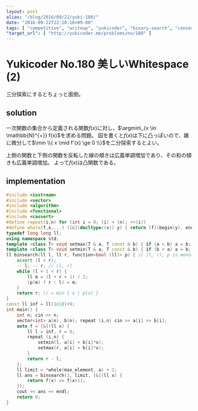 ```yaml
---
layout: post
alias: "/blog/2016/09/22/yuki-180/"
date: "2016-09-22T22:10:16+09:00"
tags: [ "competitive", "writeup", "yukicoder", "binary-search", "convex-function" ]
"target_url": [ "http://yukicoder.me/problems/no/180" ]
---
```


# Yukicoder No.180 美しいWhitespace (2)

三分探索にするとちょっと面倒。

## solution

一次関数の集合から定義される関数$f(x)$に対し、$\argmin\_{x \in \mathbb{N}^{+}} f(x)$を求める問題。
図を書くと$f(x)$は下に凸っぽいので、雑に微分して$\min \\{ x \mid f'(x) \ge 0 \\}$を二分探索するとよい。

上側の関数と下側の関数を反転した線の傾きは広義単調増加であり、その和の傾きも広義単調増加。
よって$f(x)$は凸関数である。

## implementation

``` c++
#include <iostream>
#include <vector>
#include <algorithm>
#include <functional>
#include <cassert>
#define repeat(i,n) for (int i = 0; (i) < (n); ++(i))
#define whole(f,x,...) ([&](decltype((x)) y) { return (f)(begin(y), end(y), ## __VA_ARGS__); })(x)
typedef long long ll;
using namespace std;
template <class T> void setmax(T & a, T const & b) { if (a < b) a = b; }
template <class T> void setmin(T & a, T const & b) { if (b < a) a = b; }
ll binsearch(ll l, ll r, function<bool (ll)> p) { // [l, r), p is monotone
    assert (l < r);
    -- l; -- r; // (l, r]
    while (l + 1 < r) {
        ll m = (l + r + 1) / 2;
        (p(m) ? r : l) = m;
    }
    return r; // = min { x | p(x) }
}
const ll inf = ll(1e18)+9;
int main() {
    int n; cin >> n;
    vector<int> a(n), b(n); repeat (i,n) cin >> a[i] >> b[i];
    auto f = [&](ll x) {
        ll l = inf, r = 0;
        repeat (i,n) {
            setmin(l, a[i] + b[i]*x);
            setmax(r, a[i] + b[i]*x);
        }
        return r - l;
    };
    ll limit = *whole(max_element, a) + 2;
    ll ans = binsearch(1, limit, [&](ll x) {
        return f(x) <= f(x+1);
    });
    cout << ans << endl;
    return 0;
}
```

